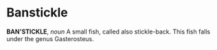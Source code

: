 # Banstickle

**BAN'STICKLE**, _noun_ A small fish, called also stickle-back. This fish falls under the genus Gasterosteus.